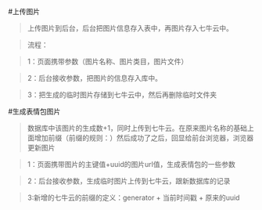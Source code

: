 #上传图片

>上传图片到后台，后台把图片信息存入表中，再图片存入七牛云中。

>流程：

>1：页面携带参数（图片名称、图片类目，图片文件）

>2：后台接收参数，把图片的信息存入库中。

>3：把生成的临时图片存储到七牛云中，然后再删除临时文件夹


#生成表情包图片

>数据库中该图片的生成数+1，同时上传到七牛云。在原来图片名称的基础上面增加前缀（前缀的规则：）然后成功了之后，回显给前台浏览器，浏览器更新图片 

>1：页面携带图片的主键值+uuid的图片url值，生成表情包的一些参数

>2：后台接收参数，生成临时图片上传到七牛云，跟新数据库的记录

>3:新增的七牛云的前缀的定义：generator + 当前时间戳 + 原来的uuid



